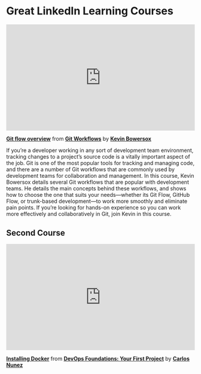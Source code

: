 <h1>Great LinkedIn Learning Courses</h1>

<div style="position:relative;height:0;padding-bottom:56.25%"><iframe width="640" height="360" src="https://www.linkedin.com/learning/embed/git-workflows/git-flow-overview?autoplay=false&claim=AQEMjVgvf6DcPwAAAYFDr-Fz3xRPJOUPNvDpsPDP8d5ms6taB4F4BCC4gUXCnokrl3zIdZpEoESNQZkVShXksDE2uFGW59VFiWDkon3rTFucpYduSeN5q51zhAAbV2nMfI8qWtuDopBbPsJNu4LH93RP0Ux3F-UarofheE0-FbK3X8gtiazM4D0cKDMHV99YNdLMiYgTh4iLoSRmJA-UNzVrBoPG6gOYQJjQlN0XluM_FpKj-jqdNY8aS6kYoFfXqJ9ioTc4ja4t7ntkISBrrmonkSIlKgOg3CH5GLDbq6LRBpW-mpq3rlAnaKirO7KPEJJoKfrSby3-AZw59D_8Vj7yoa7lFiqHdgNdb67qcCu0FXaUH8qUdBOlzfq1zzl7HyqdqoAqAVp9UjN7vPpNdAk5B0nJCZkktpDyfxt30vCkjOiLcHH-fpF0R_BRS9p672HPQHMjMdXO5zc5gdD2FjXlSrkE40xbCSy3BrV58BmdWfnZ67shH7xKfwVHM-Qzocwme4y7_VpA-TI4Ivpx2MIzKtkRIXoDm27hgEjYFgI7wmF99YIZC8YK0G9CCfVv76N8rbRihnsqGFd-aQ3HY7zAjsJbvlUFMGOqjE20rCj7EncAnZy73PyUdNULhRZnRrJdKLdHzOLGi0gpuE6fdC4Bo0wDRN9rFdn4uqmLDAOPrg7QU48plaZr0b1kpZEguJoyCjFErrA30xUQKHiCXrPG3YOS0IrQseJWyzY1f58uY2VtL4tu69IIyKxOseNznJnZnm3J9qQgjsOPkrOaD5zCx-tmM4bKjNWsLlYG1L78tHbz7qeWTXCn2F72k4taoeA6jiuFVAJ87wyR6baHufzcUdbZri3BjGYy2y0J3_XlMB3kBmnS_J2nV1-8WlT3pukIa8C7fSReuE-s-rWnqMRSXkGOnK8BOe925Zcg5-KbqfCQ3D9PCjceHsNrCAChDzSu7Ef3L4MUqJxLlvqWzdiAc-_BHgtcCL9UH0hDt3gRVtJ6GhfbvJ68pyA56fwskAJVgFLI44dHsyC2cXwbgxBQzNU4Qf-H07sQgoNVLGssMYYXOZQPkZk4UsFy5fKWtAnTgX-RkB8u2mS7zxLbc0ml8bqSoQlLwZd5p8eKcUDpetjMZ0h_IHlS0Phz7dEF1In5jMXY33D9g6RJCG6IMqCmgDs-vu6OhdBpeOB6TlY7AyYMU_pRUQ&lipi=urn%3Ali%3Apage%3Ad_learning_content%3BQ5nkXtiWSxSnSFpM3eKYnA%3D%3D&licu" mozallowfullscreen="true" webkitallowfullscreen="true" allowfullscreen="true" frameborder="0" style="position:absolute;width:100%;height:100%;left:0"></iframe></div><p><strong><a href="https://www.linkedin.com/learning/git-workflows/git-flow-overview?trk=embed_lil">Git flow overview</a></strong> from <strong><a href="https://www.linkedin.com/learning/git-workflows?trk=embed_lil">Git Workflows</a></strong> by <strong><a href="https://www.linkedin.com/learning/instructors/kevin-bowersox?trk=embed_lil">Kevin Bowersox</a></strong></p>

If you’re a developer working in any sort of development team environment, tracking changes to a project’s source code is a vitally important aspect of the job. Git is one of the most popular tools for tracking and managing code, and there are a number of Git workflows that are commonly used by development teams for collaboration and management. In this course, Kevin Bowersox details several Git workflows that are popular with development teams. He details the main concepts behind these workflows, and shows how to choose the one that suits your needs—whether its Git Flow, GitHub Flow, or trunk-based development—to work more smoothly and eliminate pain points. If you’re looking for hands-on experience so you can work more effectively and collaboratively in Git, join Kevin in this course.

<h2>Second Course</h2>
<div style="position:relative;height:0;padding-bottom:56.25%"><iframe width="640" height="360" src="https://www.linkedin.com/learning/embed/devops-foundations-your-first-project/installing-docker?autoplay=false&claim=AQGAr1HnDXTxLgAAAYFD0dAm63JHmCDd_vTFrDf6kYP67x1knfcwlIbhHYB_64VOiylbBjMmpfjX-Uf7j9Gm65YnUxQh_vYIS9idv5P6r5ml7DXRU2SS700nYOGlFMoq8mU3jLGnOKucJBPdhtdD4XQHYzVRhN2ccCszuEv_d7ZranvM1OzQtuWpPzMcsRKSiyfqiJpiAGCh50hUxFKv5EJJA1ptkawSnzvmuBPjHbS1W5_izN_sxDgBG8PgJO6o0gZssd8vTAJHIg2uHHsK9ZG4Z0dQr8sOvU0QSD8MUnhn_u7r20Kk1nEkw-qy1e0jzYdqzckxck8h1iwS-HrzQpJbXBRI3cvLOfdRxx6QVd0lhm0nFzvnbjRS3irM6dqDaPM46jrioV5BmPdXF_kCp1SyoILAFFfxuev_3Vo-YpUkClNxnmtT-5LFefTZgibfIuPIzLM5iNUanST1jFiYAeP1sPF1HaMGTUh-mVXGtLEajjRXNZHLmTCsBW9tEuqhRT6AA-5973qkSExgmYw6lQgpuNQKocY3rRwZotUPBgglrArCZQlejU1LyvWyCffQVE2Sa7XOn4mphqtIEmTuxdSKlzf1txiJ3BRdgq9325fcnHGGIglDv3-UaOz-aTsaRj0fabuCKvgvwubhXLAvg6jFldClX1ZCNPC0WOTduQ0ZxmumTZzAG5LKS2LP9mm_bcYkep80GjYTC9sWkYeaZduLb5tZgjPECNS9J4myDOIQxIcS1xN_zqAi03hAEjuu36X__Wfa6oIJ6BB_DOaKGZPv8FRUKQrdPdGPp17BUJkkNaLY-BBvWHciO1Xnr2xyVyffdfSnYg7W7gJOyaExjABDhJf8hPJWFTF-jlIKLRzutTRgPQbKP1j-oeiI8luNn0YjV_nP68oYFUIQpXDE5Fw5jOInhczQyASbbVVeycw-arNciDNOU80wfy6UBqFDlhVKqOE-k17EQPLgxElBAsjMLDBkjQTbYnwutbmR78H8Gst99I9sJO1sYS9x297v2uJthu0otQeo3FoEIAWefoaR0COQDZthcwP0m4lDJ39r0N1V6WFKij7xJIugEpC0iHZ1Jx9f0zm7k_OQgOrEVhqknjahFPz70d6mExP-_JUO5tsJnoMCLad4zmJ9_1JgWcCQ_rvjlyU5b_qbsF5RbNsMSmbzA7WUffJ7g-nNhHAPeJItySPQvw&lipi=urn%3Ali%3Apage%3Ad_learning_content%3BDLyBnXicQkeJXCvhk4lHUQ%3D%3D&licu" mozallowfullscreen="true" webkitallowfullscreen="true" allowfullscreen="true" frameborder="0" style="position:absolute;width:100%;height:100%;left:0"></iframe></div><p><strong><a href="https://www.linkedin.com/learning/devops-foundations-your-first-project/installing-docker?trk=embed_lil">Installing Docker</a></strong> from <strong><a href="https://www.linkedin.com/learning/devops-foundations-your-first-project?trk=embed_lil">DevOps Foundations: Your First Project</a></strong> by <strong><a href="https://www.linkedin.com/learning/instructors/carlos-nunez?trk=embed_lil">Carlos Nunez</a></strong></p>
